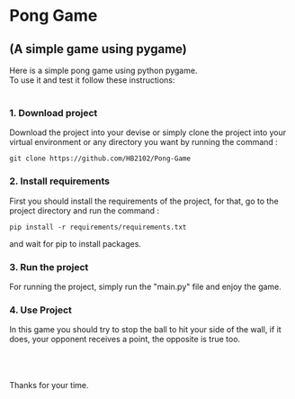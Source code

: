 # Pong Game

## (A simple game using pygame)

Here is a simple pong game using python pygame.  
To use it and test it follow these instructions:
<br><br>

### 1. Download project

Download the project into your devise or simply clone the project into your virtual environment or any directory
you want by running the
command :

```commandline
git clone https://github.com/HB2102/Pong-Game
```

### 2. Install requirements

First you should install the requirements of the project, for that, go to the project directory and run the command :

```commandline
pip install -r requirements/requirements.txt
```

and wait for pip to install packages.

### 3. Run the project

For running the project, simply run the "main.py" file and enjoy the game.


### 4. Use Project

In this game you should try to stop the ball to hit your side of the wall, if it does, your opponent receives a point,
the opposite is true too.

<br><br><br>
Thanks for your time.